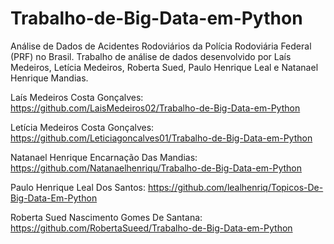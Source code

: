 # Trabalho-de-Big-Data-em-Python
Análise de Dados de Acidentes Rodoviários da Polícia Rodoviária Federal (PRF) no Brasil.
Trabalho de análise de dados desenvolvido por Laís Medeiros, Letícia Medeiros, Roberta Sued, Paulo Henrique Leal e Natanael Henrique Mandias.

Laís Medeiros Costa Gonçalves: https://github.com/LaisMedeiros02/Trabalho-de-Big-Data-em-Python

Letícia Medeiros Costa Gonçalves: https://github.com/Leticiagoncalves01/Trabalho-de-Big-Data-em-Python

Natanael Henrique Encarnação Das Mandias: https://github.com/Natanaelhenriqu/Trabalho-de-Big-Data-em-Python

Paulo Henrique Leal Dos Santos: https://github.com/lealhenriq/Topicos-De-Big-Data-Em-Python

Roberta Sued Nascimento Gomes De Santana: https://github.com/RobertaSueed/Trabalho-de-Big-Data-em-Python
